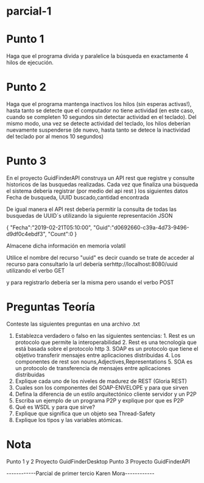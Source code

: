 # parcial-1

# Punto 1
Haga que el programa divida y paralelice la búsqueda en exactamente 4 hilos de ejecución.

# Punto 2
Haga que el programa mantenga inactivos los hilos (sin esperas activas!), hasta tanto se detecte que el computador no tiene actividad (en este caso, cuando se completen 10 segundos sin detectar actividad en el teclado). Del mismo modo, una vez se detecte actividad del teclado, los hilos deberían nuevamente suspenderse (de nuevo, hasta tanto se detece la inactividad del teclado por al menos 10 segundos)

# Punto 3
En el proyecto GuidFinderAPI construya un API rest que registre y consulte historicos de las busquedas realizadas. Cada vez que finaliza una búsqueda el sistema debería registrar (por medio del api rest ) los siguientes datos Fecha de busqueda, UUID buscado,cantidad encontrada

De igual manera el API rest debería permitir la consulta de todas las busquedas de UUID´s utilizando la siguiente representación JSON

{ "Fecha":"2019-02-21T05:10:00", "Guid":"d0692660-c39a-4d73-9496-d9df0c4ebdf3", "Count":0 }

Almacene dicha información en memoria volatil

Utilice el nombre del recurso "uuid" es decir cuando se trate de acceder al recurso para consultarlo la url debería serhttp://localhost:8080/uuid utilizando el verbo GET

y para registrarlo debería ser la misma pero usando el verbo POST

# Preguntas Teoría
Conteste las siguientes preguntas en una archivo .txt

1. Establezca verdadero o falso en las siguientes sentencias:
		1. Rest es un protocolo que permite la interoperabilidad
		2. Rest es una tecnología que está basada sobre el protocolo http
		3. SOAP es un protocolo que tiene el objetivo transferir mensajes entre aplicaciones distribuidas
		4. Los componentes de rest son nouns,Adjectives,Representations
		5. SOA es un protocolo de transferencia de mensajes entre aplicaciones distribuidas
2. Explique cada uno de los niveles de madurez de REST (Gloria REST)
3. Cuales son los componentes del SOAP-ENVELOPE y para que sirven
4. Defina la diferencia de un estilo arquitectónico cliente servidor y un P2P
5. Escriba un ejemplo de un programa P2P y explique por que es P2P
6. Qué es WSDL y para que sirve?
7. Explique que significa que un objeto sea Thread-Safety
8. Explique los tipos y las variables atómicas. 

# Nota
Punto 1 y 2 Proyecto GuidFinderDesktop Punto 3 Proyecto GuidFinderAPI



------------Parcial de primer tercio Karen Mora------------
